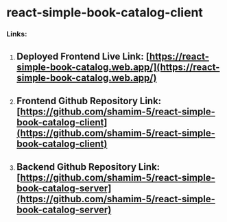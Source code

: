 # react-simple-book-catalog-client

### Links:
1. ## Deployed Frontend Live Link: [https://react-simple-book-catalog.web.app/](https://react-simple-book-catalog.web.app/)
2. ## Frontend Github Repository Link: [https://github.com/shamim-5/react-simple-book-catalog-client](https://github.com/shamim-5/react-simple-book-catalog-client)
3. ## Backend Github Repository Link: [https://github.com/shamim-5/react-simple-book-catalog-server](https://github.com/shamim-5/react-simple-book-catalog-server)